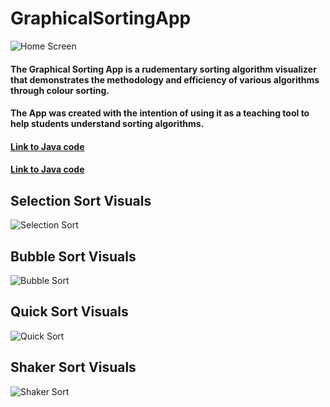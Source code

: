 # GraphicalSortingApp
![](images/homescreen.png "Home Screen")
#### The Graphical Sorting App is a rudementary sorting algorithm visualizer that demonstrates the methodology and efficiency of various algorithms through colour sorting.
#### The App was created with the intention of using it as a teaching tool to help students understand sorting algorithms.
#### [Link to Java code](https://github.com/GursherBaath/GraphicalSortingApp/tree/master/app/src/main/java/com/example/graphicalsort/MainActivity.java)
#### [Link to Java code](https://github.com/GursherBaath/GraphicalSortingApp/blob/master/app/src/main/res/layout/activity_main.xml)
## Selection Sort Visuals
![](images/selectionsort.png "Selection Sort")
## Bubble Sort Visuals
![](images/bubblesort.png "Bubble Sort")
## Quick Sort Visuals
![](images/quicksort.png "Quick Sort")
## Shaker Sort Visuals
![](images/shakersort.png "Shaker Sort")
